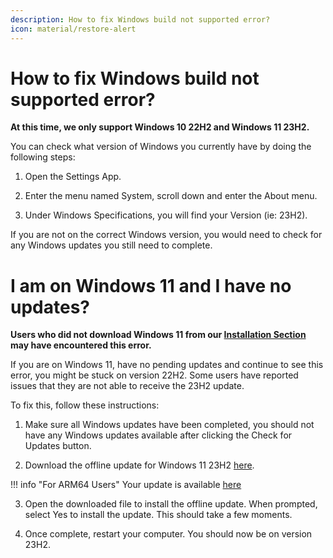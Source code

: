 ```yaml
---
description: How to fix Windows build not supported error?
icon: material/restore-alert
---
```


# How to fix Windows build not supported error?

**At this time, we only support Windows 10 22H2 and Windows 11 23H2.**

You can check what version of Windows you currently have by doing the following steps:

1. Open the Settings App.

2. Enter the menu named System, scroll down and enter the About menu.

3. Under Windows Specifications, you will find your Version (ie: 23H2).

If you are not on the correct Windows version, you would need to check for any Windows updates you still need to complete.

# I am on Windows 11 and I have no updates?

**Users who did not download Windows 11 from our [Installation Section](../../getting-started/installation.md#material-disc-download-an-iso) may have encountered this error.**

If you are on Windows 11, have no pending updates and continue to see this error, you might be stuck on version 22H2. Some users have reported issues that they are not able to receive the 23H2 update.

To fix this, follow these instructions:

1. Make sure all Windows updates have been completed, you should not have any Windows updates available after clicking the Check for Updates button.

2. Download the offline update for Windows 11 23H2 [here](https://catalog.sf.dl.delivery.mp.microsoft.com/filestreamingservice/files/caa3ff4a-6420-4341-aeae-33b2d7f463be/public/windows11.0-kb5027397-x64_3a9c368e239bb928c32a790cf1663338d2cad472.msu).

!!! info "For ARM64 Users"
    Your update is available [here](https://catalog.sf.dl.delivery.mp.microsoft.com/filestreamingservice/files/c29dd4ea-7f6a-4636-a991-29ba8ae70658/public/windows11.0-kb5027397-arm64_bacb74fba9077a5b7ae2f74a3ebb0b506f9708f3.msu)

3. Open the downloaded file to install the offline update. When prompted, select Yes to install the update. This should take a few moments.

4. Once complete, restart your computer. You should now be on version 23H2.
